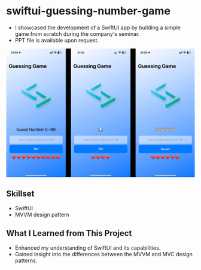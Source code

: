 # swiftui-guessing-number-game

- I showcased the development of a SwiftUI app by building a simple game from scratch during the company's seminar.
- PPT file is available upon request.

![guessing_game_demo_image](/README/guessing-number-game-demo.JPG)

## Skillset
- SwiftUI
- MVVM design pattern

## What I Learned from This Project
- Enhanced my understanding of SwiftUI and its capabilities.
- Gained insight into the differences between the MVVM and MVC design patterns.
